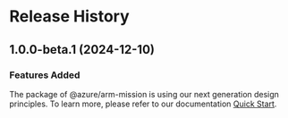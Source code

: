 # Release History
    
## 1.0.0-beta.1 (2024-12-10)

### Features Added

The package of @azure/arm-mission is using our next generation design principles. To learn more, please refer to our documentation [Quick Start](https://aka.ms/azsdk/js/mgmt/quickstart).
